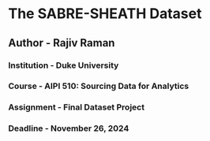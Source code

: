 # The SABRE-SHEATH Dataset

## Author - Rajiv Raman
### Institution - Duke University
### Course - AIPI 510: Sourcing Data for Analytics
### Assignment - Final Dataset Project
### Deadline - November 26, 2024
